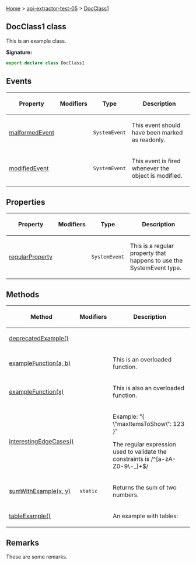 [Home](./index) &gt; [api-extractor-test-05](./api-extractor-test-05.md) &gt; [DocClass1](./api-extractor-test-05.docclass1.md)

## DocClass1 class

This is an example class.

<b>Signature:</b>

```typescript
export declare class DocClass1
```

## Events

|  <p>Property</p> | <p>Modifiers</p> | <p>Type</p> | <p>Description</p> |
|  --- | --- | --- | --- |
|  <p>[malformedEvent](./api-extractor-test-05.docclass1.malformedevent.md)</p> |  | <p>`SystemEvent`</p> | <p>This event should have been marked as readonly.</p> |
|  <p>[modifiedEvent](./api-extractor-test-05.docclass1.modifiedevent.md)</p> |  | <p>`SystemEvent`</p> | <p>This event is fired whenever the object is modified.</p> |

## Properties

|  <p>Property</p> | <p>Modifiers</p> | <p>Type</p> | <p>Description</p> |
|  --- | --- | --- | --- |
|  <p>[regularProperty](./api-extractor-test-05.docclass1.regularproperty.md)</p> |  | <p>`SystemEvent`</p> | <p>This is a regular property that happens to use the SystemEvent type.</p> |

## Methods

|  <p>Method</p> | <p>Modifiers</p> | <p>Description</p> |
|  --- | --- | --- |
|  <p>[deprecatedExample()](./api-extractor-test-05.docclass1.deprecatedexample.md)</p> |  |  |
|  <p>[exampleFunction(a, b)](./api-extractor-test-05.docclass1.examplefunction.md)</p> |  | <p>This is an overloaded function.</p> |
|  <p>[exampleFunction(x)](./api-extractor-test-05.docclass1.examplefunction_1.md)</p> |  | <p>This is also an overloaded function.</p> |
|  <p>[interestingEdgeCases()](./api-extractor-test-05.docclass1.interestingedgecases.md)</p> |  | <p>Example: "<!-- -->{ \\<!-- -->"maxItemsToShow<!-- -->\\<!-- -->": 123 }<!-- -->"</p><p>The regular expression used to validate the constraints is /^\[a-zA-Z0-9<!-- -->\\<!-- -->-\_\]+$/</p> |
|  <p>[sumWithExample(x, y)](./api-extractor-test-05.docclass1.sumwithexample.md)</p> | <p>`static`</p> | <p>Returns the sum of two numbers.</p> |
|  <p>[tableExample()](./api-extractor-test-05.docclass1.tableexample.md)</p> |  | <p>An example with tables:</p> |

## Remarks

These are some remarks.

